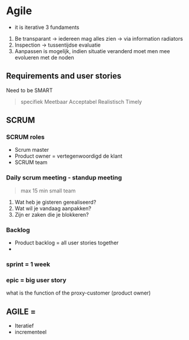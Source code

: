 # Agile
- it is iterative
3 fundaments
1. Be transparant -> iedereen mag alles zien -> via information radiators
2. Inspection -> tussentijdse evaluatie
3. Aanpassen is mogelijk, indien situatie veranderd moet men mee evolueren met de noden

## Requirements and user stories
Need to be SMART
>specifiek
>Meetbaar
>Acceptabel
>Realistisch
>Timely
## SCRUM
### SCRUM roles
- Scrum master
- Product owner = vertegenwoordigd de klant
- SCRUM team


### Daily scrum meeting -  standup meeting
> max 15 min small team
1. Wat heb je gisteren gerealiseerd?
2. Wat wil je vandaag aanpakken?
3. Zijn er zaken die je blokkeren?

### Backlog
- Product backlog = all user stories together
- 
### sprint = 1 week
### epic = big user story 


what is the function of the proxy-customer (product owner)

## AGILE =
- Iteratief
- incrementeel